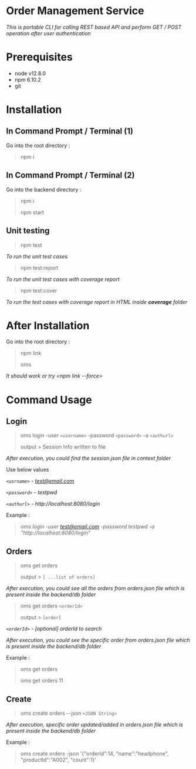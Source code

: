 # Order Management Service

_This is portable CLI for calling REST based API and perform GET / POST operation after user authentication_

# Prerequisites

* node v12.8.0
* npm 6.10.2
* git 

# Installation

## In Command Prompt / Terminal (1)

Go into the root directory :

> npm i

## In Command Prompt / Terminal (2)

Go into the backend directory :

> npm i
> >
> npm start


## Unit testing

> npm test

_To run the unit test cases_

> npm test:report

_To run the unit test cases with coverage report_

> npm test:cover

_To run the test cases with coverage report in HTML inside __coverage__ folder_


# After Installation

Go into the root directory :
> npm link
>
> oms

_It should work or try <npm link --force>_

# Command Usage

## Login

> oms login -user `<username>` -password `<password>` -a `<authurl>`
> 
> output > Session Info written to file

_After execution, you could find the session.json file in context folder_

Use below values

*`<usrname>` - test@email.com*

*`<password>` - testpwd*

*`<authurl>` - http://localhost:8080/login*

Example :

>_oms login -user test@email.com -password testpwd -a "http://localhost:8080/login"_

## Orders

> oms get orders
>
> output > `[ ...list of orders]`

_After execution, you could see all the orders from orders.json file which is present inside the backend/db folder_


> oms get orders `<orderId>`
> 
> output > `[order]`

*`<orderId>` - [optional] orderId to search*

_After execution, you could see the specific order from orders.json file which is present inside the backend/db folder_

Example :

> oms get orders
>
> oms get orders 11

## Create

> oms create orders --json `<JSON String>`

_After execution, specific order updated/added in orders.json file which is present inside the backend/db folder_

Example :
> oms create orders -json '{\"orderId\":14, \"name\":\"headphone\", \"productId\":\"A002\", \"count\":1}'

